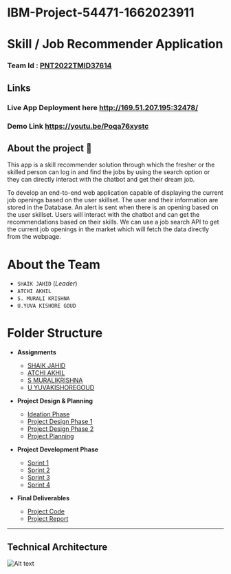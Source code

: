# IBM-Project-54471-1662023911
# **Skill / Job Recommender Application**

### Team Id : [PNT2022TMID37614](#)

## Links

### Live App Deployment here http://169.51.207.195:32478/

### Demo Link https://youtu.be/Poqa76xystc

## About the project 🚀

This app is a skill recommender solution through which the fresher or the skilled person can log in and find the jobs by using the search option or they can directly interact with the chatbot and get their dream job.

To develop an end-to-end web application capable of displaying the current job openings based on the user skillset. The user and their information are stored in the Database. An alert is sent when there is an opening based on the user skillset. Users will interact with the chatbot and can get the recommendations based on their skills. We can use a job search API to get the current job openings in the market which will fetch the data directly from the webpage.

# About the Team

- `SHAIK JAHID` (_Leader_)
- `ATCHI AKHIL`
- `S. MURALI KRISHNA`
- `U.YUVA KISHORE GOUD`

# Folder Structure

- **Assignments**

  - [SHAIK JAHID](<Assignments/SHAIK%20JAHID(team%20leader)>)
  - [ATCHI AKHIL](Assignments/ATCHI%20AKHIL/)
  - [S MURALIKRISHNA](Assignments/S%20MURALIKRISHNA/)
  - [U YUVAKISHOREGOUD](Assignments/U%20YUVAKISHOREGOUD/)

- **Project Design & Planning**
  - [Ideation Phase](Project%20Design%20%26%20Planning/Ideation%20Phase/)
  - [Project Design Phase 1](Project%20Design%20%26%20Planning/Project%20Design%20Phase%201/)
  - [Project Design Phase 2](Project%20Design%20%26%20Planning/Project%20Design%20Phase%202/)
  - [Project Planning](Project%20Design%20%26%20Planning/Project%20Planning/)
- **Project Development Phase**

  - [Sprint 1](Project%20Development%20Phase/Sprint1/)
  - [Sprint 2](Project%20Development%20Phase/Sprint2/)
  - [Sprint 3](Project%20Development%20Phase/Sprint3/)
  - [Sprint 4](Project%20Development%20Phase/Sprint4/)

- **Final Deliverables**
  - [Project Code](Final%20Deliverables/Project%20Code/)
  - [Project Report](Final%20Deliverables/Project_Report.pdf)

---

## Technical Architecture

![Alt text](https://lh3.googleusercontent.com/1OWTBsvpOXh0YVOalvRAGG8uDOBJea7NpyXg5hSSHb61IRRFHTY8txceIQfcIsc9b9coajOEraPoPIAVr5SOr0WFF0iQKVHnHOXk-wAn6XwNjuZFSsdGwreGV7Y10Q)
